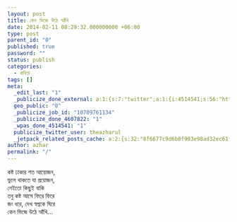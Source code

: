 ```yaml
---
layout: post
title: কেন ভিজে উঠে আঁখি
date: 2014-02-11 08:29:32.000000000 +06:00
type: post
parent_id: "0"
published: true
password: ""
status: publish
categories:
  - কবিতা
tags: []
meta:
  _edit_last: "1"
  _publicize_done_external: a:1:{s:7:"twitter";a:1:{i:4514541;s:56:"https://twitter.com/theazharul/status/923104392726941696";}}
  geo_public: "0"
  _publicize_job_id: "10709761134"
  _publicize_done_4607822: "1"
  _wpas_done_4514541: "1"
  publicize_twitter_user: theazharul
  _jetpack_related_posts_cache: a:2:{s:32:"8f6677c9d6b0f903e98ad32ec61f8deb";a:2:{s:7:"expires";i:1643237865;s:7:"payload";a:1:{i:0;a:1:{s:2:"id";i:112;}}}s:32:"37550b67d263a3ce789993dc25046c5f";a:2:{s:7:"expires";i:1643268240;s:7:"payload";a:1:{i:0;a:1:{s:2:"id";i:112;}}}}
author: azhar
permalink: "/"
---
```


কষ্ট ঢাকার শত আয়োজন,  
ভুলে থাকতে যা প্রয়োজন,  
নেইতো কিছুই বাকি  
তবু কষ্ট আসে ফিরে ফিরে  
জং ধরে, দেখ স্বপ্নকে ঘিরে  
কেন ভিজে উঠে আঁখি...
